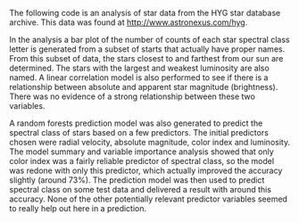 The following code is an analysis of star data from the HYG star database
archive.  This data was found at http://www.astronexus.com/hyg.

In the analysis a bar plot of the number of counts of each star spectral class
letter is generated from a subset of starts that actually have proper names.
From this subset of data, the stars closest to and farthest from our sun are
determined.  The stars with the largest and weakest luminosity are also named.
A linear correlation model is also performed to see if there is a relationship
between absolute and apparent star magnitude (brightness).  There was no evidence
of a strong relationship between these two variables.

A random forests prediction model was also generated to predict the spectral class
of stars based on a few predictors.  The initial predictors chosen were 
radial velocity, absolute magnitude, color index and luminosity.  The model summary
and variable importance analysis showed that only color index was a fairly reliable 
predictor of spectral class, so the model was redone with only this predictor, 
which actually improved the accuracy slightly (around 73%).  The prediction model 
was then used to predict spectral class on some test data and delivered a result with
around this accuracy.  None of the other potentially relevant predictor variables 
seemed to really help out here in a prediction.  

